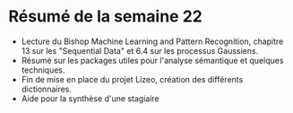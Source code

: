 # Résumé de la semaine 22

  - Lecture du Bishop Machine Learning and Pattern Recognition, chapitre 13 sur les "Sequential Data" et 6.4 sur les processus Gaussiens.
  - Résumé sur les packages utiles pour l'analyse sémantique et quelques techniques.
  - Fin de mise en place du projet Lizeo, création des différents dictionnaires.
  - Aide pour la synthèse d'une stagiaire

